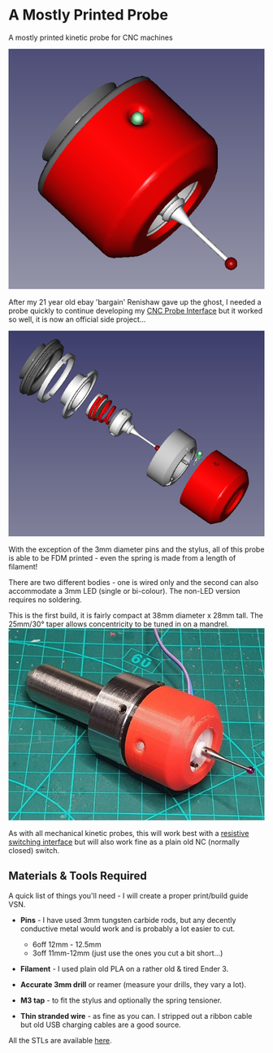 # A Mostly Printed Probe
A mostly printed kinetic probe for CNC machines

![MostlyPrintedProbeWiredLED](images/MostlyPrintedProbeWiredLED.png)

After my 21 year old ebay 'bargain' Renishaw gave up the ghost, I needed a probe quickly to continue developing my [CNC Probe Interface](https://github.com/Stutchbury/CNCProbeInterface) but it worked so well, it is now an official side project...

![MostlyPrintedProbeExploded](images/exploded_view.png)

With the exception of the 3mm diameter pins and the stylus, all of this probe is able to be FDM printed - even the spring is made from a length of filament!

There are two different bodies - one is wired only and the second can also accommodate a 3mm LED (single or bi-colour). The non-LED version requires no soldering.

This is the first build, it is fairly compact at 38mm diameter x 28mm tall. The 25mm/30° taper allows concentricity to be tuned in on a mandrel.
![first buid](images/first_build.jpeg)

As with all mechanical kinetic probes, this will work best with a [resistive switching interface](https://github.com/Stutchbury/CNCProbeInterface) but will also work fine as a plain old NC (normally closed) switch.


## Materials & Tools Required

A quick list of things you'll need - I will create a proper print/build guide VSN.

- **Pins** - I have used 3mm tungsten carbide rods, but any decently conductive metal would work and is probably a lot easier to cut.
  - 6off 12mm - 12.5mm
  - 3off 11mm-12mm (just use the ones you cut a bit short...)

- **Filament** - I used plain old PLA on a rather old & tired Ender 3.

- **Accurate 3mm drill** or reamer (measure your drills, they vary a lot).

- **M3 tap** - to fit the stylus and optionally the spring tensioner.

- **Thin stranded wire** - as fine as you can. I stripped out a ribbon cable but old USB charging cables are a good source.


All the STLs are available [here](stl/).

